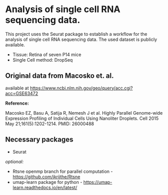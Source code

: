 # Analysis of single cell RNA sequencing data.

This project uses the Seurat package to establish a workflow for the analysis of single cell RNA sequencing data. The used dataset is publicly available.

+ Tissue: Retina of seven P14 mice
+ Single Cell method: DropSeq



## Original data from Macosko et. al. 

available at https://www.ncbi.nlm.nih.gov/geo/query/acc.cgi?acc=GSE63472

**Reference:**

Macosko EZ, Basu A, Satija R, Nemesh J et al. 
Highly Parallel Genome-wide Expression Profiling of Individual Cells Using Nanoliter Droplets. Cell 2015 May 21;161(5):1202-1214. PMID: 26000488

## Necessary packages

+ Seurat

*optional:*

+ Rtsne openmp branch for parallel computation - https://github.com/jkrijthe/Rtsne
+ umap-learn package for python - https://umap-learn.readthedocs.io/en/latest/

